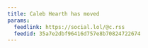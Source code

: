 ```yaml
---
title: Caleb Hearth has moved
params:
  feedlink: https://social.lol/@c.rss
  feedid: 35a7e2dbf96416d757e8b70824722674
---
```

